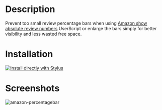 # Description

Prevent too small review percentage bars when using [Amazon show absolute review numbers](https://greasyfork.org/scripts/369355) UserScript or enlarge the bars simply for better visibility and less wasted free space.

# Installation

[![Install directly with Stylus](https://img.shields.io/badge/Install%20directly%20with-Stylus-238b8b.svg)](https://raw.githubusercontent.com/stonecrusher/stylus-UserCSS/master/amazon/amazon.user.css)

# Screenshots

![amazon-percentagebar](https://user-images.githubusercontent.com/1388389/41170969-0a9cc800-6b4f-11e8-999c-6d91646ec5c8.png)

